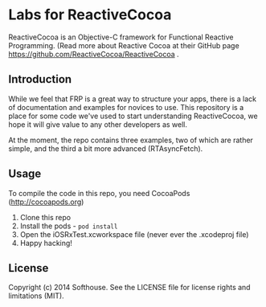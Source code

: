 # Labs for ReactiveCocoa

ReactiveCocoa is an Objective-C framework for Functional Reactive Programming. (Read more about Reactive Cocoa at their GitHub page https://github.com/ReactiveCocoa/ReactiveCocoa .

## Introduction

While we feel that FRP is a great way to structure your apps, there is a lack of documentation and examples for novices to use. This repository is a place for some code we've used to start understanding ReactiveCocoa, we hope it will give value to any other developers as well.

At the moment, the repo contains three examples, two of which are rather simple, and the third a bit more advanced (RTAsyncFetch).

## Usage

To compile the code in this repo, you need CocoaPods (http://cocoapods.org)

 1. Clone this repo
 1. Install the pods - `pod install`
 1. Open the iOSRxTest.xcworkspace file (never ever the .xcodeproj file)
 1. Happy hacking!


## License

Copyright (c) 2014 Softhouse. See the LICENSE file for license rights and
limitations (MIT).

